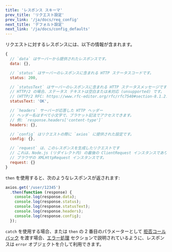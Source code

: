 ```yaml
---
title: 'レスポンス スキーマ'
prev_title: 'リクエスト設定'
prev_link: '/ja/docs/req_config'
next_title: 'デフォルト設定'
next_link: '/ja/docs/config_defaults'
---
```


リクエストに対するレスポンスには、以下の情報が含まれます。

```js
{
  // `data` はサーバーから提供されたレスポンスです。
  data: {},

  // `status` はサーバーのレスポンスに含まれる HTTP ステータスコードです。
  status: 200,

  // `statusText` はサーバーのレスポンスに含まれる HTTP ステータスメッセージです。
  // HTTP/2 の場合、ステータス テキストは空白または未対応 (unsupported) です。
  // (HTTP/2 RFC: https://www.rfc-editor.org/rfc/rfc7540#section-8.1.2.4)
  statusText: 'OK',

  // `headers` サーバーが応答した HTTP ヘッダー
  // ヘッダー名はすべて小文字で、ブラケット記法でアクセスできます。
  // 例: `response.headers['content-type']`
  headers: {},

  // `config` はリクエストの際に `axios` に提供された設定です。
  config: {},

  // `request` は、このレスポンスを生成したリクエストです
  // これは、Node.js (リダイレクト内) の最後の ClientRequest インスタンスであり、
  // ブラウザの XMLHttpRequest インスタンスです。
  request: {}
}
```

`then` を使用すると、次のようなレスポンスが返されます:

```js
axios.get('/user/12345')
  .then(function (response) {
    console.log(response.data);
    console.log(response.status);
    console.log(response.statusText);
    console.log(response.headers);
    console.log(response.config);
  });
```

`catch` を使用する場合、または `then` の 2 番目のパラメーターとして [拒否コールバック](https://developer.mozilla.org/en-US/docs/Web/JavaScript/Reference/Global_Objects/Promise/then) を渡す場合、[エラー処理](https://axios-http.com/docs/handling_errors) セクションで説明されているように、レスポンスは `error` オブジェクトを介して利用できます。
